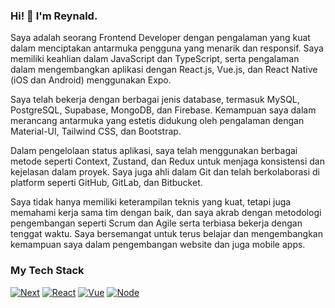 ### Hi! 👋 I'm Reynald.
Saya adalah seorang Frontend Developer dengan pengalaman yang kuat dalam menciptakan antarmuka pengguna yang menarik dan responsif. Saya memiliki keahlian dalam JavaScript dan TypeScript, serta pengalaman dalam mengembangkan aplikasi dengan React.js, Vue.js, dan React Native (iOS dan Android) menggunakan Expo.

Saya telah bekerja dengan berbagai jenis database, termasuk MySQL, PostgreSQL, Supabase, MongoDB, dan Firebase. Kemampuan saya dalam merancang antarmuka yang estetis didukung oleh pengalaman dengan Material-UI, Tailwind CSS, dan Bootstrap.

Dalam pengelolaan status aplikasi, saya telah menggunakan berbagai metode seperti Context, Zustand, dan Redux untuk menjaga konsistensi dan kejelasan dalam proyek. Saya juga ahli dalam Git dan telah berkolaborasi di platform seperti GitHub, GitLab, dan Bitbucket.

Saya tidak hanya memiliki keterampilan teknis yang kuat, tetapi juga memahami kerja sama tim dengan baik, dan saya akrab dengan metodologi pengembangan seperti Scrum dan Agile serta terbiasa bekerja dengan tenggat waktu. Saya bersemangat untuk terus belajar dan mengembangkan kemampuan saya dalam pengembangan website dan juga mobile apps.

### My Tech Stack
[![Next][Next.js]][Next-url]
[![React][React.js]][React-url]
[![Vue][Vue.js]][Vue-url]
[![Node][Node.js]][Node-url]
  

[Next.js]: https://img.shields.io/badge/next.js-000000?style=for-the-badge&logo=nextdotjs&logoColor=white
[Next-url]: https://nextjs.org/
[React.js]: https://img.shields.io/badge/React-20232A?style=for-the-badge&logo=react&logoColor=61DAFB
[React-url]: https://reactjs.org/
[Vue.js]: https://img.shields.io/badge/Vue.js-35495E?style=for-the-badge&logo=vuedotjs&logoColor=4FC08D
[Vue-url]: https://vuejs.org/
[Node.js]: https://img.shields.io/badge/Node.js-000000?style=for-the-badge&logo=nodedotjs
[Node-url]: https://nodejs.org/

